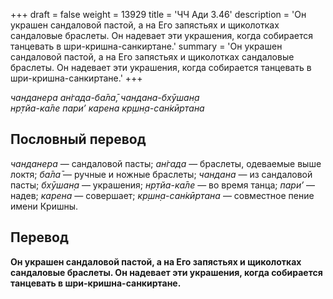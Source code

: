 +++
draft = false
weight = 13929
title = 'ЧЧ Ади 3.46'
description = 'Он украшен сандаловой пастой, а на Его запястьях и щиколотках сандаловые браслеты. Он надевает эти украшения, когда собирается танцевать в шри-кришна-санкиртане.'
summary = 'Он украшен сандаловой пастой, а на Его запястьях и щиколотках сандаловые браслеты. Он надевает эти украшения, когда собирается танцевать в шри-кришна-санкиртане.'
+++

_чанданера ан̇гада-ба̄ла̄, чандана-бхӯшан̣а  
нр̣тйа-ка̄ле пари’ карена кр̣шн̣а-сан̇кӣртана_

## Пословный перевод

_чанданера_ — сандаловой пасты; _ан̇гада_ — браслеты, одеваемые выше локтя; _ба̄ла̄_ — ручные и ножные браслеты; _чандана_ — из сандаловой пасты; _бхӯшан̣а_ — украшения; _нр̣тйа_\-_ка̄ле_ — во время танца; _пари’_ — надев; _карена_ — совершает; _кр̣шн̣а_\-_сан̇кӣртана_ — совместное пение имени Кришны.

## Перевод

**Он украшен сандаловой пастой, а на Его запястьях и щиколотках сандаловые браслеты. Он надевает эти украшения, когда собирается танцевать в шри-кришна-санкиртане.**
